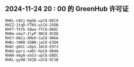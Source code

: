 ## 2024-11-24 20 : 00 的 GreenHub 许可证
```
RHKL-n02j-HgGK-uyC8-DEC9
RHIZ-2tqD-FTKO-wiC8-25DB
RHFT-T5Yk-SBwa-fYC8-D6DC
RHDm-okw7-2lpP-9DC8-9CDD
RHCY-06Cu-XMe9-CaC8-906A
RHBz-tW0R-SDBN-jwC8-E3DA
RHAt-gH1C-x0pS-16C8-E973
RHAU-pprs-x4Dt-HyC8-984A
RHAR-e6p0-xbS3-upC8-EBDC
RHAL-gy9W-30IB-u2C8-9C5B
```
